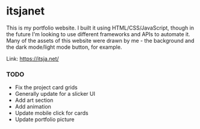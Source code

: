 # itsjanet
This is my portfolio website. I built it using HTML/CSS/JavaScript, though in the future I'm looking to use different frameworks and APIs to automate it. Many of the assets of this website were drawn by me - the background and the dark mode/light mode button, for example.

Link: https://itsja.net/

### TODO
- Fix the project card grids
- Generally update for a slicker UI
- Add art section
- Add animation
- Update mobile click for cards
- Update portfolio picture
